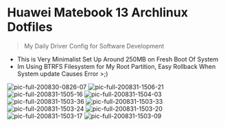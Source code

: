 # Huawei Matebook 13 Archlinux Dotfiles

> My Daily Driver Config for Software Development

- This is Very Minimalist Set Up Around 250MB on Fresh Boot Of System
- Im Using BTRFS Filesystem for My Root Partition, Easy Rollback When System update Causes Error >;)

![pic-full-200830-0826-07](https://user-images.githubusercontent.com/55337687/91648939-88dbe200-eaa0-11ea-9311-9976dd8c6fff.png)
![pic-full-200831-1506-21](https://user-images.githubusercontent.com/55337687/91692569-2962fc80-eb9c-11ea-81f3-9c3cdec237fb.png)
![pic-full-200831-1505-16](https://user-images.githubusercontent.com/55337687/91692575-2bc55680-eb9c-11ea-9d40-02b08b7caa67.png)
![pic-full-200831-1504-03](https://user-images.githubusercontent.com/55337687/91692583-2ec04700-eb9c-11ea-973a-5f0c0c76f800.png)
![pic-full-200831-1503-36](https://user-images.githubusercontent.com/55337687/91692585-2f58dd80-eb9c-11ea-9c70-ed8832e5a5b0.png)
![pic-full-200831-1503-33](https://user-images.githubusercontent.com/55337687/91692589-308a0a80-eb9c-11ea-9e70-b46fd80bde66.png)
![pic-full-200831-1503-24](https://user-images.githubusercontent.com/55337687/91692593-31bb3780-eb9c-11ea-820b-dec195016ac9.png)
![pic-full-200831-1503-20](https://user-images.githubusercontent.com/55337687/91692597-32ec6480-eb9c-11ea-8751-ec028fda4c2d.png)
![pic-full-200831-1503-17](https://user-images.githubusercontent.com/55337687/91692600-341d9180-eb9c-11ea-93ad-4b4eaa5a96a6.png)
![pic-full-200831-1503-09](https://user-images.githubusercontent.com/55337687/91692601-34b62800-eb9c-11ea-9aab-a6bada2f018a.png)
